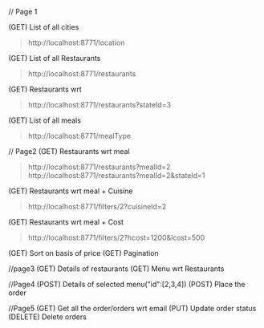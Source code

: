// Page 1

(GET) List of all cities
> http://localhost:8771/location

(GET) List of all Restaurants
> http://localhost:8771/restaurants 

(GET) Restaurants wrt 
> http://localhost:8771/restaurants?stateId=3

(GET) List of all meals
> http://localhost:8771/mealType

// Page2
(GET) Restaurants wrt meal
> http://localhost:8771/restaurants?mealId=2
> http://localhost:8771/restaurants?mealId=2&stateId=1

(GET) Restaurants wrt meal + Cuisine
> http://localhost:8771/filters/2?cuisineId=2

(GET) Restaurants wrt meal + Cost
> http://localhost:8771/filters/2?hcost=1200&lcost=500

(GET) Sort on basis of price
(GET) Pagination

//page3
(GET) Details of restaurants
(GET) Menu wrt Restaurants 

//Page4
(POST) Details of selected menu("id":[2,3,4])
(POST) Place the order

//Page5
(GET) Get all the order/orders wrt email
(PUT) Update order status
(DELETE) Delete orders